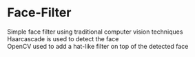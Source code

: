 # Face-Filter
Simple face filter using traditional computer vision techniques \
Haarcascade is used to detect the face \
OpenCV used to add a hat-like filter on top of the detected face
